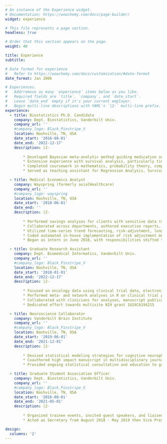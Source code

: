 ```yaml
---
# An instance of the Experience widget.
# Documentation: https://wowchemy.com/docs/page-builder/
widget: experience

# This file represents a page section.
headless: true

# Order that this section appears on the page.
weight: 40

title: Experience
subtitle:

# Date format for experience
#   Refer to https://wowchemy.com/docs/customization/#date-format
date_format: Jan 2006

# Experiences.
#   Add/remove as many `experience` items below as you like.
#   Required fields are `title`, `company`, and `date_start`.
#   Leave `date_end` empty if it's your current employer.
#   Begin multi-line descriptions with YAML's `|2-` multi-line prefix.
experience:
  - title: Biostatistics Ph.D. Candidate
    company: Dept. Biostatistics, Vanderbilt Univ.
    company_url: ''
    #company_logo: Black_Pinstripe_V
    location: Nashville, TN, USA
    date_start: '2016-08-01'
    date_end: '2022-12-17'
    description: |2-
        
        * Developed Bayesian meta-analytic method guiding medication switching, focused on chemotherapy 
        * Extensive experience with survival analysis, particularly time-dependent coefficient effects
        * Completed coursework in mathematics, probability theory, computing (R and Python), and statistical modeling
        * Served as teaching assistant for Regression Analysis, Survival Analysis, and Advanced Probability courses

  - title: Medical Economics Analyst
    company: Wayspring (formerly axialHealthcare)
    company_url: ''
    #company_logo: wayspring
    location: Nashville, TN, USA
    date_start: '2018-06-01'
    date_end: ''
    description: |2-
        
        * Performed savings analyses for clients with sensitive data (medical claims and member demographics) 
        * Collaborated across departments, authored executive reports, and presented in client-facing meetings
        * Utilized time-series trend forecasting, risk-adjustment, longitudinal analysis, and propensity-score designs in reporting 
        * Coded automated in-house implementation of risk adjustment methodology in R and SQL 
        * Began as intern in June 2018, with responsibilities shifted to part-time analyst level in May 2020

  - title: Graduate Research Assistant
    company: Dept. Biomedical Informatics, Vanderbilt Univ.
    company_url: ''
    #company_logo: Black_Pinstripe_V
    location: Nashville, TN, USA
    date_start: '2018-01-01'
    date_end: '2022-12-17'
    description: |2-
      
        * Focused on oncology data using clinical trial data, electronic health records, and genetic data 
        * Performed meta- and network analyses in R on clinical trial publishing and co-authorship trends over  time
        * Collaborated with clinicians for analyses, manuscript publication, and conference presentations 
        * Dedicated effort towards multisite NIH grant 1U24CA194215

  - title: Neuroscience Collaborator
    company: Vanderbilt Brain Institute
    company_url: ''
    #company_logo: Black_Pinstripe_V
    location: Nashville, TN, USA
    date_start: '2019-06-01'
    date_end: '2021-12-01'
    description: |2-
      
        * Devised statistical modeling strategies for cognitive neurophysiological datasets via Bayesian methods 
        * Coauthored high impact manuscript in multidisciplinary journal (see PNAS 2021) 
        * Provided ongoing statistical consultation and education to groups at the Vanderbilt Brain Institute

  - title: Graduate Student Association Officer
    company: Dept. Biostatistics, Vanderbilt Univ.
    company_url: ''
    #company_logo: Black_Pinstripe_V
    location: Nashville, TN, USA
    date_start: '2016-08-01'
    date_end: '2021-05-01'
    description: |2-
      
        * Organized trainee events, invited guest speakers, and liaised with faculty and staff on behalf of students  
        * Acted as Secretary from August 2018 - May 2019 then Vice President August 2019 - May 2021

design:
  columns: '2'
---
```

